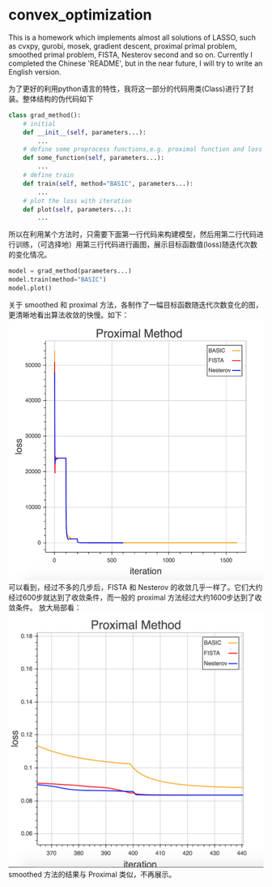 # convex_optimization
This is a homework which implements almost all solutions of LASSO, such as cvxpy, gurobi, mosek, gradient descent, proximal primal problem, smoothed primal problem, FISTA, Nesterov second and so on. Currently I completed the Chinese 'README', but in the near future, I will try to write an English version.

为了更好的利用python语言的特性，我将这一部分的代码用类(Class)进行了封装。整体结构的伪代码如下
```python
class grad_method():
    # initial
    def __init__(self, parameters...):
        ...
    # define some preprocess functions,e.g. proximal function and loss function
    def some_function(self, parameters...):
        ...
    # define train 
    def train(self, method="BASIC", parameters...):
        ...
    # plot the loss with iteration
    def plot(self, parameters...):
        ...
```
所以在利用某个方法时，只需要下面第一行代码来构建模型，然后用第二行代码进行训练，（可选择地）用第三行代码进行画图，展示目标函数值(loss)随迭代次数的变化情况。
```python
model = grad_method(parameters...)
model.train(method="BASIC")
model.plot()
```

关于 smoothed 和 proximal 方法，各制作了一幅目标函数随迭代次数变化的图，更清晰地看出算法收敛的快慢。如下：
![Fig1](./proximal_all.png)
可以看到，经过不多的几步后，FISTA 和 Nesterov 的收敛几乎一样了。它们大约经过600步就达到了收敛条件，而一般的 proximal 方法经过大约1600步达到了收敛条件。
放大局部看：
![Fig2](./proximal_part.png)
smoothed 方法的结果与 Proximal 类似，不再展示。

